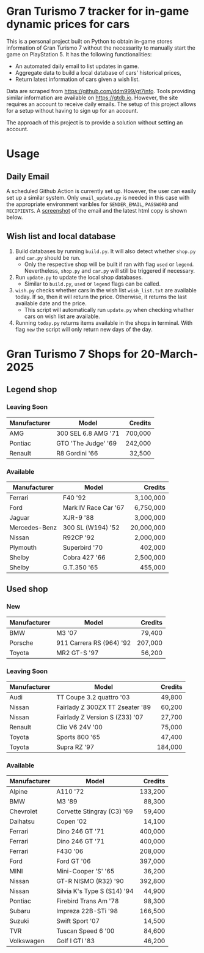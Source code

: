 # Gran Turismo 7 tracker for in-game dynamic prices for cars

This is a personal project built on Python to obtain in-game stores information of Gran Turismo 7 without the necessarity to manually start the game on PlayStation 5. It has the following functionalities:

- An automated daily email to list updates in game.
- Aggregate data to build a local database of cars' historical prices,
- Return latest information of cars given a wish list.

Data are scraped from https://github.com/ddm999/gt7info. Tools providing similar information are available on https://gtdb.io. However, the site requires an account to receive daily emails. The setup of this project allows for a setup without having to sign up for an account.

The approach of this project is to provide a solution without setting an account.

# Usage

## Daily Email

A scheduled Github Action is currently set up. However, the user can easily set up a similar system. Only `email_update.py` is needed in this case with the appropriate environment varibles for `SENDER_EMAIL`, `PASSWORD` and `RECIPIENTS`. A [screenshot](https://raw.githubusercontent.com/marcohoucheng/Gran-Turismo-7-Price-Tracker/main/data/email_screenshot.png) of the email and the latest html copy is shown below.

## Wish list and local database

1. Build databases by running `build.py`. It will also detect whether `shop.py` and `car.py` should be run.
    - Only the respective shop will be built if ran with flag `used` or `legend`. Nevertheless, `shop.py` and `car.py` will still be triggered if necessary.
2. Run `update.py` to update the local shop databases.
    - Similar to `build.py`, `used` or `legend` flags can be called.
3. `wish.py` checks whether cars in the wish list `wish_list.txt` are available today. If so, then it will return the price. Otherwise, it returns the last available date and the price.
    - This script will automatically run `update.py` when checking whather cars on wish list are available.
4. Running `today.py` returns items available in the shops in terminal. With flag `new` the script will only return new days of the day.


# Gran Turismo 7 Shops for 20-March-2025



## Legend shop

### Leaving Soon
 | Manufacturer | Model | Credits |
 | --- | --- | --: |
|AMG|300 SEL 6.8 AMG '71|700,000|
|Pontiac|GTO 'The Judge' '69|242,000|
|Renault|R8 Gordini '66|32,500|

### Available
 | Manufacturer | Model | Credits |
 | --- | --- | --: |
|Ferrari|F40 '92|3,100,000|
|Ford|Mark IV Race Car '67|6,750,000|
|Jaguar|XJR-9 '88|3,000,000|
|Mercedes-Benz|300 SL (W194) '52|20,000,000|
|Nissan|R92CP '92|2,000,000|
|Plymouth|Superbird '70|402,000|
|Shelby|Cobra 427 '66|2,500,000|
|Shelby|G.T.350 '65|455,000|


## Used shop

### New
 | Manufacturer | Model | Credits |
 | --- | --- | --: |
|BMW|M3 '07|79,400|
|Porsche|911 Carrera RS (964) '92|207,000|
|Toyota|MR2 GT-S '97|56,200|

### Leaving Soon
 | Manufacturer | Model | Credits |
 | --- | --- | --: |
|Audi|TT Coupe 3.2 quattro '03|49,800|
|Nissan|Fairlady Z 300ZX TT 2seater '89|60,200|
|Nissan|Fairlady Z Version S (Z33) '07|27,700|
|Renault|Clio V6 24V '00|75,000|
|Toyota|Sports 800 '65|47,400|
|Toyota|Supra RZ '97|184,000|

### Available
 | Manufacturer | Model | Credits |
 | --- | --- | --: |
|Alpine|A110 '72|133,200|
|BMW|M3 '89|88,300|
|Chevrolet|Corvette Stingray (C3) '69|59,400|
|Daihatsu|Copen '02|14,100|
|Ferrari|Dino 246 GT '71|400,000|
|Ferrari|Dino 246 GT '71|400,000|
|Ferrari|F430 '06|208,000|
|Ford|Ford GT '06|397,000|
|MINI|Mini-Cooper 'S' '65|36,200|
|Nissan|GT-R NISMO (R32) '90|392,800|
|Nissan|Silvia K's Type S (S14) '94|44,900|
|Pontiac|Firebird Trans Am '78|98,300|
|Subaru|Impreza 22B-STi '98|166,500|
|Suzuki|Swift Sport '07|14,500|
|TVR|Tuscan Speed 6 '00|84,600|
|Volkswagen|Golf I GTI '83|46,200|
